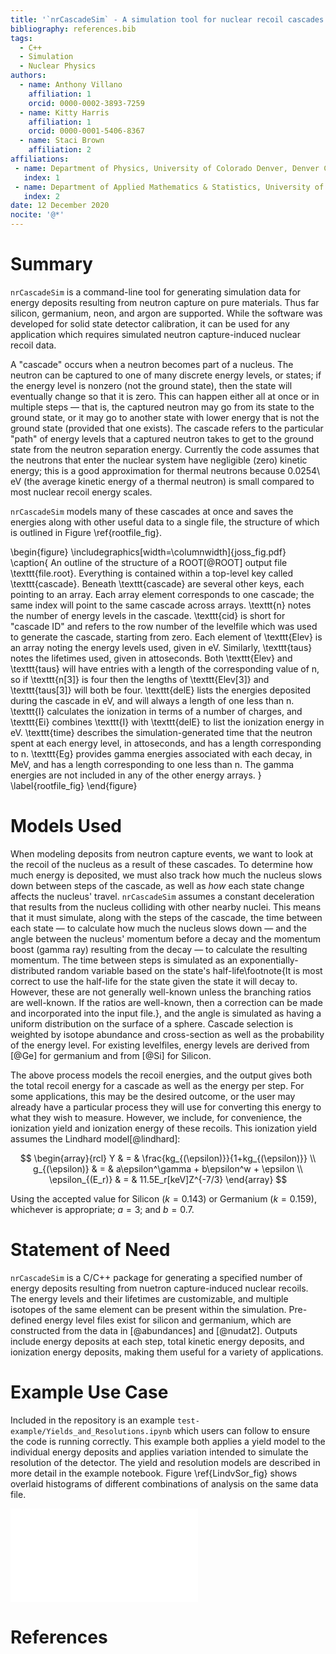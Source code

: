 ```yaml
---
title: '`nrCascadeSim` - A simulation tool for nuclear recoil cascades resulting from neutron capture'
bibliography: references.bib
tags:
  - C++
  - Simulation
  - Nuclear Physics
authors:
  - name: Anthony Villano
    affiliation: 1
    orcid: 0000-0002-3893-7259
  - name: Kitty Harris
    affiliation: 1
    orcid: 0000-0001-5406-8367
  - name: Staci Brown
    affiliation: 2
affiliations:
 - name: Department of Physics, University of Colorado Denver, Denver CO 80217, USA
   index: 1
 - name: Department of Applied Mathematics & Statistics, University of New Mexico, Albuquerque NM 87131, USA
   index: 2
date: 12 December 2020
nocite: '@*'
---
```


# Summary

`nrCascadeSim` is a command-line tool for generating simulation data for energy deposits
resulting from neutron capture on pure materials. Thus far silicon, germanium, neon, and argon are
supported. While the software was developed for solid state detector calibration, it can be used
for any application which requires simulated neutron capture-induced nuclear recoil data.

A "cascade" occurs when a neutron becomes part of a nucleus.  The neutron can be captured to one
of many discrete energy levels, or states; if the energy level is nonzero (not the ground state),
then the state will eventually change so that it is zero.  This can happen either all at once or in
multiple steps &mdash; that is, the captured neutron may go from its state to the ground state, or
it may go to another state with lower energy that is not the ground state (provided that one
exists).  The cascade refers to the particular "path" of energy levels that a captured neutron
takes to get to the ground state from the neutron separation energy. Currently the code assumes
that the neutrons that enter the nuclear system have negligible (zero) kinetic energy; this is a
good approximation for thermal neutrons because 0.0254\ eV (the average kinetic energy of a
thermal neutron) is small compared to most nuclear recoil energy scales.

`nrCascadeSim` models many of these cascades at once and saves the energies along with other
useful data to a single file, the structure of which is outlined in Figure \ref{rootfile_fig}.

\begin{figure}
  \includegraphics[width=\columnwidth]{joss_fig.pdf}
  \caption{
    An outline of the structure of a ROOT[@ROOT] output file \texttt{file.root}.
    Everything is contained within a top-level key called \texttt{cascade}.
    Beneath \texttt{cascade} are several other keys, each pointing to an array.
    Each array element corresponds to one cascade; the same index will point to the same cascade across arrays.
    \texttt{n} notes the number of energy levels in the cascade.
    \texttt{cid} is short for "cascade ID" and refers to the row number of the levelfile which was used to generate the cascade, starting from zero.
    Each element of \texttt{Elev} is an array noting the energy levels used, given in eV.
    Similarly, \texttt{taus} notes the lifetimes used, given in attoseconds.
    Both \texttt{Elev} and \texttt{taus} will have entries with a length of the corresponding value of n,
    so if \texttt{n[3]} is four then the lengths of \texttt{Elev[3]} and \texttt{taus[3]} will both be four.
    \texttt{delE} lists the energies deposited during the cascade in eV, and will always a length of one less than n.
    \texttt{I} calculates the ionization in terms of a number of charges, 
    and \texttt{Ei} combines \texttt{I} with \texttt{delE} to list the ionization energy in eV.
    \texttt{time} describes the simulation-generated time that the neutron spent at each energy level, in attoseconds, and has a length corresponding to n.
    \texttt{Eg} provides gamma energies associated with each decay, in MeV, and has a length corresponding to one less than n. 
    The gamma energies are not included in any of the other energy arrays.
  }
  \label{rootfile_fig}
\end{figure}

# Models Used

When modeling deposits from neutron capture events, we want to look at the recoil of the nucleus
as a result of these cascades.  To determine how much energy is deposited, we must also track how
much the nucleus slows down between steps of the cascade, as well as *how* each state change
affects the nucleus' travel.  `nrCascadeSim` assumes a constant deceleration that results from the
nucleus colliding with other nearby nuclei.  This means that it must simulate, along with the
steps of the cascade, the time between each state &mdash; to calculate how much the nucleus slows
down &mdash; and the angle between the nucleus' momentum before a decay and the momentum boost
(gamma ray) resulting from the decay &mdash; to calculate the resulting momentum.  The time
between steps is simulated as an exponentially-distributed random variable based on the state's
half-life\footnote{It is most correct to use the half-life for the state given the state it will decay to. 
However, these are not generally well-known unless the branching ratios are well-known. 
If the ratios are well-known, then a correction can be made and incorporated into the input file.}, 
and the angle is simulated as having a uniform distribution on the surface of a sphere.
Cascade selection is weighted by isotope abundance and cross-section as well as the probability of
the energy level.  For existing levelfiles, energy levels are derived from [@Ge] for germanium
and from [@Si] for Silicon.

The above process models the recoil energies, and the output gives both the total recoil energy
for a cascade as well as the energy per step.  For some applications, this may be the desired
outcome, or the user may already have a particular process they will use for converting this
energy to what they wish to measure.  However, we include, for convenience, the ionization yield
and ionization energy of these recoils.  This ionization yield assumes the Lindhard
model[@lindhard]:

$$
\begin{array}{rcl}
  Y & = & \frac{kg_{(\epsilon)}}{1+kg_{(\epsilon)}} \\
  g_{(\epsilon)} & = & a\epsilon^\gamma + b\epsilon^w + \epsilon \\
  \epsilon_{(E_r)} & = & 11.5E_r[keV]Z^{-7/3}
\end{array}
$$

Using the accepted value for Silicon ($k=0.143$) or Germanium ($k=0.159$), whichever is
appropriate; $a=3$; and $b=0.7$.

# Statement of Need

`nrCascadeSim` is a C/C++ package for generating a specified number of energy deposits resulting
from nuetron capture-induced nuclear recoils.  The energy levels and their lifetimes are
customizable, and multiple isotopes of the same element can be present within the simulation.
Pre-defined energy level files exist for silicon and germanium, which are constructed from the
data in [@abundances] and [@nudat2].  Outputs include energy deposits at each step, total
kinetic energy deposits, and ionization energy deposits, making them useful for a variety of
applications.

# Example Use Case

Included in the repository is an example `test-example/Yields_and_Resolutions.ipynb` which users
can follow to ensure the code is running correctly.  This example both applies a yield model to
the individual energy deposits and applies variation intended to simulate the resolution of the
detector.  The yield and resolution models are described in more detail in the example notebook.
Figure \ref{LindvSor_fig} shows overlaid histograms of different combinations of analysis on the same
data file.

![An overlaid histogram showing an example use case in which points are generated and then multiple yield models and resolutions are applied.  In this example, the x-axis represents the ionization energy "yielded" by the cascade; this is effectively a way of noting what the detector reads out as opposed to what the pure kinetic energy of the cascade is.  The Lindhard yield[@lindhard] is output by \texttt{nrCascadeSim} as \texttt{Ei}; the Sorenson yield[@sorenson] is applied to the values from \texttt{delE}.Resolutions are applied by adding random values generated from a Gaussian distribution of fixed width to the energy yield.  The "Small Res (1/5)" histograms have Gaussians with 1/5 of the width of their counterparts.  The y-axis represents the normalized frequency of energy yields.\label{LindvSor_fig}](SorVsLin_fig.pdf)


# References
